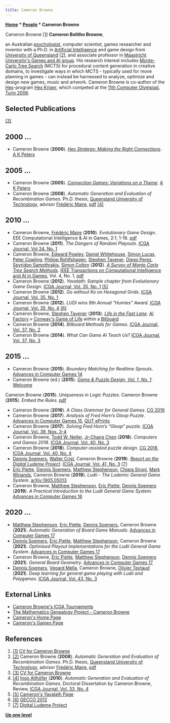 ```yaml
---
title: Cameron Browne
---
```

**[Home](Home "Home") * [People](People "People") * Cameron Browne**

[](File:Cameronbrowne_graphic-cv-2c.jpg) Cameron Browne <a id="cite-note-1" href="#cite-ref-1">[1]</a>
**Cameron Bolitho Browne**,

an Australian [psychologist](Category:Psychologist "Category:Psychologist"), computer scientist, games researcher and inventor with a Ph.D. in [Artificial Intelligence](Artificial_Intelligence "Artificial Intelligence") and game design from [University of Queensland](https://en.wikipedia.org/wiki/University_of_Queensland) <a id="cite-note-2" href="#cite-ref-2">[2]</a>, and associate professor in [Maastricht University's Games and AI group](Maastricht_University#GamesAI "Maastricht University"). His research interest includes [Monte-Carlo Tree Search](Monte-Carlo_Tree_Search "Monte-Carlo Tree Search") (MCTS) for procedural content generation in creative domains, to investigate ways in which MCTS - typically used for move planning in games - can instead be harnessed to analyze, optimize and design new games, music and artwork. Cameron Browne is co-author of the [Hex](Hex "Hex")-program [Hex Kriger](https://www.game-ai-forum.org/icga-tournaments/program.php?id=136), which competed at the [11th Computer Olympiad, Turin 2006](11th_Computer_Olympiad#Hex "11th Computer Olympiad").

## Selected Publications

<a id="cite-note-3" href="#cite-ref-3">[3]</a>

## 2000 ...

- Cameron Browne (**2000**). *[Hex Strategy: Making the Right Connections](http://www.crcpress.com/product/isbn/9781568811178)*. [A K Peters](https://en.wikipedia.org/wiki/A_K_Peters,_Ltd.)

## 2005 ...

- Cameron Browne (**2005**). *[Connection Games: Variations on a Theme](http://www.crcpress.com/ecommerce_product/product_detail.jsf?isbn=9781568812243).* [A K Peters](https://en.wikipedia.org/wiki/A_K_Peters,_Ltd.)
- Cameron Browne (**2008**). *Automatic Generation and Evaluation of Recombination Games*. Ph.D. thesis, [Queensland University of Technology](https://en.wikipedia.org/wiki/Queensland_University_of_Technology), advisor [Frédéric Maire](Mathematician#Maire "Mathematician"), [pdf](http://eprints.qut.edu.au/17025/1/Cameron_Browne_Thesis.pdf) <a id="cite-note-4" href="#cite-ref-4">[4]</a>

## 2010 ...

- Cameron Browne, [Frédéric Maire](index.php?title=Fr%C3%A9d%C3%A9ric_Maire&action=edit&redlink=1 "Frédéric Maire (page does not exist)") (**2010**). *Evolutionary Game Design*. EEE Computational Intelligence & AI in Games, 2:1, 1-16. [pdf](http://www.cameronius.com/cv/publications/ciaig-browne-maire-19.pdf)
- Cameron Browne (**2011**). *The Dangers of Random Playouts*. [ICGA Journal, Vol 34. No. 1](ICGA_Journal#34_1 "ICGA Journal")
- Cameron Browne, [Edward Powley](index.php?title=Edward_Powley&action=edit&redlink=1 "Edward Powley (page does not exist)"), [Daniel Whitehouse](index.php?title=Daniel_Whitehouse&action=edit&redlink=1 "Daniel Whitehouse (page does not exist)"), [Simon Lucas](Simon_Lucas "Simon Lucas"), [Peter Cowling](index.php?title=Peter_Cowling&action=edit&redlink=1 "Peter Cowling (page does not exist)"), [Philipp Rohlfshagen](index.php?title=Philipp_Rohlfshagen&action=edit&redlink=1 "Philipp Rohlfshagen (page does not exist)"), [Stephen Tavener](index.php?title=Stephen_Tavener&action=edit&redlink=1 "Stephen Tavener (page does not exist)"), [Diego Perez](index.php?title=Diego_Perez&action=edit&redlink=1 "Diego Perez (page does not exist)"), [Spyridon Samothrakis](index.php?title=Spyridon_Samothrakis&action=edit&redlink=1 "Spyridon Samothrakis (page does not exist)"), [Simon Colton](index.php?title=Simon_Colton&action=edit&redlink=1 "Simon Colton (page does not exist)") (**2012**). *[A Survey of Monte Carlo Tree Search Methods](https://ieeexplore.ieee.org/document/6145622)*. [IEEE Transactions on Computational Intelligence and AI in Games](IEEE#TOCIAIGAMES "IEEE"), Vol. 4, No. 1, [pdf](http://ccg.doc.gold.ac.uk/ccg_old/papers/browne_tciaig12_1.pdf)
- Cameron Browne (**2012**). *Yavalath: Sample chapter from Evolutionary Game Design*. [ICGA Journal, Vol. 35, No. 1](ICGA_Journal#35_1 "ICGA Journal") <a id="cite-note-5" href="#cite-ref-5">[5]</a>
- Cameron Browne (**2012**). *Go without Ko on Hexagonal Grids*. [ICGA Journal, Vol. 35, No. 1](ICGA_Journal#35_1 "ICGA Journal")
- Cameron Browne (**2012**). *LUDI wins 9th Annual “Humies” Award*. [ICGA Journal, Vol. 35, No. 4](ICGA_Journal#35_4 "ICGA Journal") <a id="cite-note-6" href="#cite-ref-6">[6]</a>
- Cameron Browne, [Stephen Tavener](index.php?title=Stephen_Tavener&action=edit&redlink=1 "Stephen Tavener (page does not exist)") (**2013**). *[Life in the Fast Lane](http://www.aifactory.co.uk/newsletter/2012_02_fast_lane.htm)*. [AI Factory](AI_Factory "AI Factory") » [Conway's Game of Life](https://en.wikipedia.org/wiki/Conway%27s_Game_of_Life) within a [Bitboard](Bitboards "Bitboards")
- Cameron Browne (**2014**). *Bitboard Methods for Games*. [ICGA Journal, Vol. 37, No. 2](ICGA_Journal#37_2 "ICGA Journal")
- Cameron Browne (**2014**). *What Can Game AI Teach Us*? [ICGA Journal, Vol. 37, No. 3](ICGA_Journal#37_3 "ICGA Journal")

## 2015 ...

- Cameron Browne (**2015**). *Boundary Matching for Realtime Sprouts*. [Advances in Computer Games 14](Advances_in_Computer_Games_14 "Advances in Computer Games 14")
- Cameron Browne (ed.) (**2015**). *[Game & Puzzle Design, Vol. 1, No. 1](http://www.cameronius.com/gapd/issues/)*. [Welcome](http://www.cameronius.com/gapd/issues/issue-1-1-00-editorial.pdf)

Cameron Browne (**2015**). *Uniqueness in Logic Puzzles*.
Cameron Browne (**2015**). *Embed the Rules*. [pdf](http://www.cameronius.com/gapd/issues/issue-1-1-10-embed.pdf)

- Cameron Browne (**2016**). *A Class Grammar for General Games*. [CG 2016](CG_2016 "CG 2016")
- Cameron Browne (**2017**). *Analysis of Fred Horn’s Gloop Puzzle*. [Advances in Computer Games 15](Advances_in_Computer_Games_15 "Advances in Computer Games 15"), [QUT ePrints](https://eprints.qut.edu.au/107751/)
- Cameron Browne (**2017**). *Solving Fred Horn’s “Gloop” puzzle*. [ICGA Journal, Vol. 39, Nos. 3-4](ICGA_Journal#39_34 "ICGA Journal")
- Cameron Browne, [Todd W. Neller](Todd_W._Neller "Todd W. Neller"), [Jr-Chang Chen](Jr-Chang_Chen "Jr-Chang Chen") (**2018**). *Computers and Games 2018*. [ICGA Journal, Vol. 40, No. 3](ICGA_Journal#40_3 "ICGA Journal")
- Cameron Browne (**2018**). *Computer-assisted puzzle design*. [CG 2018](CG_2018 "CG 2018"), [ICGA Journal, Vol. 40, No. 4](ICGA_Journal#40_4 "ICGA Journal")
- [Dennis Soemers](index.php?title=Dennis_Soemers&action=edit&redlink=1 "Dennis Soemers (page does not exist)"), [Walter Crist](index.php?title=Walter_Crist&action=edit&redlink=1 "Walter Crist (page does not exist)"), Cameron Browne (**2019**). *[Report on the Digital Ludeme Project](https://content.iospress.com/articles/icga-journal/icg190118)*. [ICGA Journal, Vol. 41, No. 3](ICGA_Journal#41_3 "ICGA Journal") <a id="cite-note-7" href="#cite-ref-7">[7]</a>
- [Eric Piette](index.php?title=Eric_Piette&action=edit&redlink=1 "Eric Piette (page does not exist)"), [Dennis Soemers](index.php?title=Dennis_Soemers&action=edit&redlink=1 "Dennis Soemers (page does not exist)"), [Matthew Stephenson](index.php?title=Matthew_Stephenson&action=edit&redlink=1 "Matthew Stephenson (page does not exist)"), [Chiara Sironi](index.php?title=Chiara_Sironi&action=edit&redlink=1 "Chiara Sironi (page does not exist)"), [Mark Winands](Mark_Winands "Mark Winands"), Cameron Browne (**2019**). *Ludii - The Ludemic General Game System*. [arXiv:1905.05013](https://arxiv.org/abs/1905.05013)
- Cameron Browne, [Matthew Stephenson](index.php?title=Matthew_Stephenson&action=edit&redlink=1 "Matthew Stephenson (page does not exist)"), [Eric Piette](index.php?title=Eric_Piette&action=edit&redlink=1 "Eric Piette (page does not exist)"), [Dennis Soemers](index.php?title=Dennis_Soemers&action=edit&redlink=1 "Dennis Soemers (page does not exist)") (**2019**). *A Practical Introduction to the Ludii General Game System*. [Advances in Computer Games 16](Advances_in_Computer_Games_16 "Advances in Computer Games 16")

## 2020 ...

- [Matthew Stephenson](index.php?title=Matthew_Stephenson&action=edit&redlink=1 "Matthew Stephenson (page does not exist)"), [Eric Piette](index.php?title=Eric_Piette&action=edit&redlink=1 "Eric Piette (page does not exist)"), [Dennis Soemers](index.php?title=Dennis_Soemers&action=edit&redlink=1 "Dennis Soemers (page does not exist)"), Cameron Browne (**2021**). *Automatic Generation of Board Game Manuals*. [Advances in Computer Games 17](Advances_in_Computer_Games_17 "Advances in Computer Games 17")
- [Dennis Soemers](index.php?title=Dennis_Soemers&action=edit&redlink=1 "Dennis Soemers (page does not exist)"), [Eric Piette](index.php?title=Eric_Piette&action=edit&redlink=1 "Eric Piette (page does not exist)"), [Matthew Stephenson](index.php?title=Matthew_Stephenson&action=edit&redlink=1 "Matthew Stephenson (page does not exist)"), Cameron Browne (**2021**). *Optimised Playout Implementations for the Ludii General Game System*. [Advances in Computer Games 17](Advances_in_Computer_Games_17 "Advances in Computer Games 17")
- Cameron Browne, [Eric Piette](index.php?title=Eric_Piette&action=edit&redlink=1 "Eric Piette (page does not exist)"), [Matthew Stephenson](index.php?title=Matthew_Stephenson&action=edit&redlink=1 "Matthew Stephenson (page does not exist)"), [Dennis Soemers](index.php?title=Dennis_Soemers&action=edit&redlink=1 "Dennis Soemers (page does not exist)") (**2021**). *General Board Geometry*. [Advances in Computer Games 17](Advances_in_Computer_Games_17 "Advances in Computer Games 17")
- [Dennis Soemers](index.php?title=Dennis_Soemers&action=edit&redlink=1 "Dennis Soemers (page does not exist)"), [Vegard Mella](index.php?title=Vegard_Mella&action=edit&redlink=1 "Vegard Mella (page does not exist)"), Cameron Browne, [Olivier Teytaud](Olivier_Teytaud "Olivier Teytaud") (**2021**). *Deep learning for general game playing with Ludii and Polygames*. [ICGA Journal, Vol. 43, No. 3](ICGA_Journal#43_3 "ICGA Journal")

## External Links

- [Cameron Browne's ICGA Tournaments](https://www.game-ai-forum.org/icga-tournaments/person.php?id=293)
- [The Mathematics Genealogy Project - Cameron Browne](https://genealogy.math.ndsu.nodak.edu/id.php?id=168791)
- [Cameron's Home Page](http://cambolbro.com/)
- [Cameron's Games Page](http://cambolbro.com/games/)

## References

1. <a id="cite-ref-1" href="#cite-note-1">[1]</a> [CV for Cameron Browne](http://cambolbro.com/cv/index.html)
1. <a id="cite-ref-2" href="#cite-note-2">[2]</a> Cameron Browne (**2008**). *Automatic Generation and Evaluation of Recombination Games*. Ph.D. thesis, [Queensland University of Technology](https://en.wikipedia.org/wiki/Queensland_University_of_Technology), advisor [Frédéric Maire](Mathematician#Maire "Mathematician"), [pdf](http://eprints.qut.edu.au/17025/1/Cameron_Browne_Thesis.pdf)
1. <a id="cite-ref-3" href="#cite-note-3">[3]</a> [CV for Cameron Browne](http://www.cameronius.com/cv/)
1. <a id="cite-ref-4" href="#cite-note-4">[4]</a> [Ingo Althöfer](Ingo_Alth%C3%B6fer "Ingo Althöfer") (**2010**). *Automatic Generation and Evaluation of Recombination Games*. Doctoral Dissertation by Cameron Browne, Review, [ICGA Journal, Vol. 33, No. 4](ICGA_Journal#33_4 "ICGA Journal")
1. <a id="cite-ref-5" href="#cite-note-5">[5]</a> [Cameron's Yavalath Page](http://cambolbro.com/games/yavalath/)
1. <a id="cite-ref-6" href="#cite-note-6">[6]</a> [GECCO 2012](http://www.sigevo.org/gecco-2012/competitions.html)
1. <a id="cite-ref-7" href="#cite-note-7">[7]</a> [Digital Ludeme Project](http://ludeme.eu/)

**[Up one level](People "People")**

